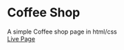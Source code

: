 # Coffee Shop
A simple Coffee shop page in html/css
<br/>
[Live Page](https://arezoomgh.github.io/Coffee-Shop/)
